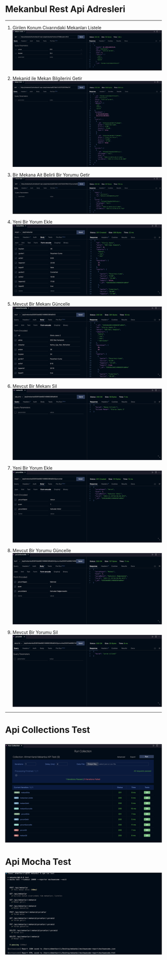 # Mekanbul Rest Api Adresleri
---
1. Girilen Konum Civarındaki Mekanları Listele
![](resimler/Mekan%20Listele.png)

2. Mekanid ile Mekan Bilgilerini Getir
![](resimler/Mekan%20Getir.png)

3. Bir Mekana Ait Belirli Bir Yorumu Getir
![](resimler/Yorum%20Getir.png)

4. Yeni Bir Yorum Ekle
![](resimler/Mekan%20Ekle.png)

5. Mevcut Bir Mekanı Güncelle
![](resimler/Mekan%20Guncelle.png)

6. Mevcut Bir Mekanı Sil
![](resimler/Mekan%20Sil.png)

7. Yeni Bir Yorum Ekle
![](resimler/Yorum%20Ekle.png)

8. Mevcut Bir Yorumu Güncelle
![](resimler/Yorum%20Guncelle.png)

9. Mevcut Bir Yorumu Sil
![](resimler/Yorum%20Sil.png)
---
# Api Collections Test
![Collections Test](resimler/Api%20Collections%20Test.png)
---
# Api Mocha Test
![Collections Test](resimler/Api%20Mocha%20Test.png)
